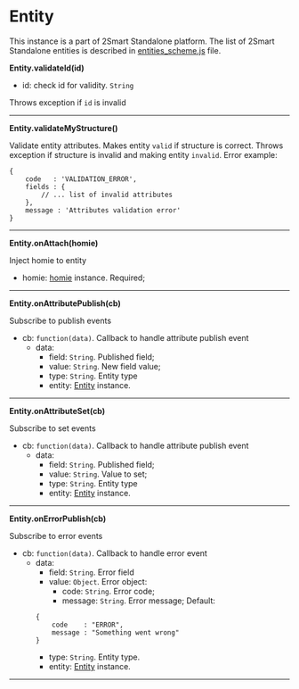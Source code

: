 # Entity

This instance is a part of 2Smart Standalone platform.
The list of 2Smart Standalone entities is described in [entities_scheme.js](../etc/entities_scheme.js) file.

**Entity.validateId(id)**

- id: check id for validity. `String`

Throws exception if `id` is invalid

***

**Entity.validateMyStructure()**

Validate entity attributes. Makes entity `valid` if structure is correct. Throws exception if structure is invalid and making entity `invalid`.
Error example:
```
{
    code   : 'VALIDATION_ERROR',
    fields : {
        // ... list of invalid attributes
    },
    message : 'Attributes validation error'
}
```

***

**Entity.onAttach(homie)**

Inject homie to entity

- homie: [homie](../homie/README.md) instance. Required;

***

**Entity.onAttributePublish(cb)**

Subscribe to publish events

- cb: `function(data)`. Callback to handle attribute publish event
    - data:
        - field: `String`. Published field;
        - value: `String`. New field value;
        - type: `String`. Entity type
        - entity: [Entity](README.md) instance.

***

**Entity.onAttributeSet(cb)**

Subscribe to set events

- cb: `function(data)`. Callback to handle attribute publish event
    - data:
        - field: `String`. Published field;
        - value: `String`. Value to set;
        - type: `String`. Entity type
        - entity: [Entity](README.md) instance.

***

**Entity.onErrorPublish(cb)**

Subscribe to error events

- cb: `function(data)`. Callback to handle error event
    - data:
        - field: `String`. Error field
        - value: `Object`. Error object:
            - code: `String`. Error code;
            - message: `String`. Error message;
        Default:
        ```
        {
            code    : "ERROR",
            message : "Something went wrong"
        }
        ```
        - type: `String`. Entity type.
        - entity: [Entity](README.md) instance.

***



